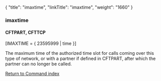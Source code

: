 {
    "title": "imaxtime",
    "linkTitle": "imaxtime",
    "weight": "1660"
}<span id="imaxtime"></span>

### imaxtime

#### CFTPART, CFTTCP

\[IMAXTIME = { 23595999
| time }\]

The maximum time of the authorized time slot for calls coming over this
type of network, or with a partner if defined in CFTPART, after which
the partner can no longer be called.

[Return to Command index](../../)

